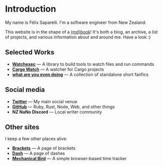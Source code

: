 # Introduction

My name is Félix Saparelli. I'm a software engineer from New Zealand.

This website is in the shape of a [(md)book](https://rust-lang.github.io/mdBook/)! It's both a blog,
an archive, a list of projects, and various information about and around me. Have a look :)

## Selected Works

- **[Watchexec](https://watchexec.github.io)** — A library to build tools to watch files and run commands
- **[Cargo Watch](https://watchexec.github.io)** — A watcher for Cargo projects
- **[what are you even doing](https://archiveofourown.org/series/2041813)** — A collection of standalone short fanfics

## Social media

- **[Twitter](https://twitter.com/passcod)** — My main social venue
- **[GitHub](https://github.com/passcod)** — Ruby, Rust, Node, Web, and other things
- **NZ NaNo Discord** — Local writer community

## Other sites

I keep a few other places alive:

- **[Brackets](https://brackets.passcod.name)** — A page of brackets
- **[Dash](https://dash.passcod.name)** — A page of dashes
- **[Mechanical Bird](https://mechanicalbird.surge.sh)** — A simple browser-based time tracker

